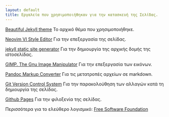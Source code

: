 ```yaml
---
layout: default
title: Εργαλεία που χρησιμοποιήθηκαν για την κατασκευή της Σελίδας.
---
```



[Beautiful Jekyll theme](https://github.com/daattali/beautiful-jekyll) Το αρχικό θέμα που χρησιμοποιήθηκε.

[Neovim VI Style Editor](https://github.com/neovim/neovim)  Για την επεξεργασία της σελίδας.

[jekyll static site generator](https://jekyllrb.com/) Για την δημιουργία της αρχικής δομής της ιστοσελίδας.

[GIMP. The Gnu Image Manipulator](https://www.gimp.org/) Για την επεξεργασία των εικόνων.

[Pandoc Markup Converter](https://pandoc.org/) Για τις μετατροπές αρχείων σε markdown.

[Git Version Control System](https://git-scm.com/) Για την παρακολούθηση των αλλαγών κατά τη δημιουργία της σελίδας.


[Github Pages](https://pages.github.com/) Για την φιλοξενία της σελίδας.





Περισσότερα για το ελεύθερο λογισμικό: [Free Software Foundation](https://www.fsf.org/resources/)







